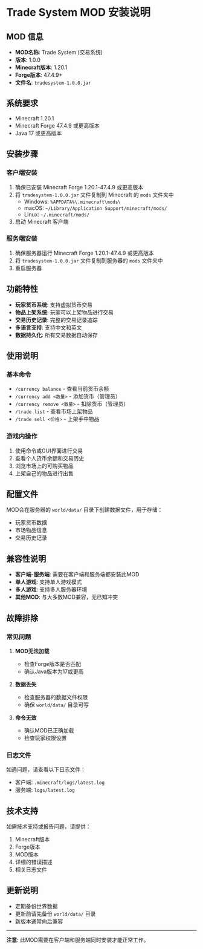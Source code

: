# Trade System MOD 安装说明

## MOD 信息
- **MOD名称**: Trade System (交易系统)
- **版本**: 1.0.0
- **Minecraft版本**: 1.20.1
- **Forge版本**: 47.4.9+
- **文件名**: `tradesystem-1.0.0.jar`

## 系统要求
- Minecraft 1.20.1
- Minecraft Forge 47.4.9 或更高版本
- Java 17 或更高版本

## 安装步骤

### 客户端安装
1. 确保已安装 Minecraft Forge 1.20.1-47.4.9 或更高版本
2. 将 `tradesystem-1.0.0.jar` 文件复制到 Minecraft 的 `mods` 文件夹中
   - Windows: `%APPDATA%\.minecraft\mods\`
   - macOS: `~/Library/Application Support/minecraft/mods/`
   - Linux: `~/.minecraft/mods/`
3. 启动 Minecraft 客户端

### 服务端安装
1. 确保服务器运行 Minecraft Forge 1.20.1-47.4.9 或更高版本
2. 将 `tradesystem-1.0.0.jar` 文件复制到服务器的 `mods` 文件夹中
3. 重启服务器

## 功能特性
- **玩家货币系统**: 支持虚拟货币交易
- **物品上架系统**: 玩家可以上架物品进行交易
- **交易历史记录**: 完整的交易记录追踪
- **多语言支持**: 支持中文和英文
- **数据持久化**: 所有交易数据自动保存

## 使用说明

### 基本命令
- `/currency balance` - 查看当前货币余额
- `/currency add <数量>` - 添加货币（管理员）
- `/currency remove <数量>` - 扣除货币（管理员）
- `/trade list` - 查看市场上架物品
- `/trade sell <价格>` - 上架手中物品

### 游戏内操作
1. 使用命令或GUI界面进行交易
2. 查看个人货币余额和交易历史
3. 浏览市场上的可购买物品
4. 上架自己的物品进行出售

## 配置文件
MOD会在服务器的 `world/data/` 目录下创建数据文件，用于存储：
- 玩家货币数据
- 市场物品信息
- 交易历史记录

## 兼容性说明
- **客户端-服务端**: 需要在客户端和服务端都安装此MOD
- **单人游戏**: 支持单人游戏模式
- **多人游戏**: 支持多人服务器环境
- **其他MOD**: 与大多数MOD兼容，无已知冲突

## 故障排除

### 常见问题
1. **MOD无法加载**
   - 检查Forge版本是否匹配
   - 确认Java版本为17或更高

2. **数据丢失**
   - 检查服务器的数据文件权限
   - 确保 `world/data/` 目录可写

3. **命令无效**
   - 确认MOD已正确加载
   - 检查玩家权限设置

### 日志文件
如遇问题，请查看以下日志文件：
- 客户端: `.minecraft/logs/latest.log`
- 服务端: `logs/latest.log`

## 技术支持
如需技术支持或报告问题，请提供：
1. Minecraft版本
2. Forge版本
3. MOD版本
4. 详细的错误描述
5. 相关日志文件

## 更新说明
- 定期备份世界数据
- 更新前请先备份 `world/data/` 目录
- 新版本通常向后兼容

---
**注意**: 此MOD需要在客户端和服务端同时安装才能正常工作。